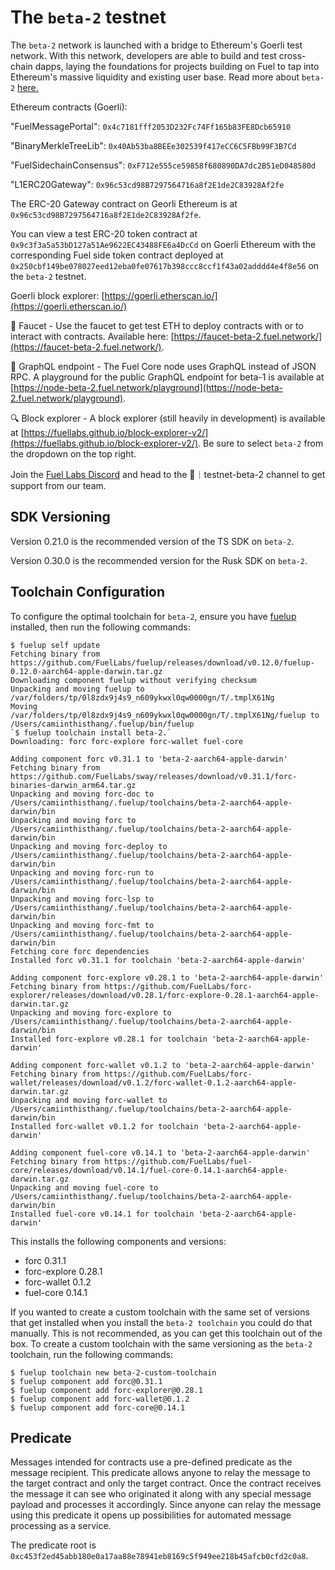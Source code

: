 # The `beta-2` testnet

The `beta-2` network is launched with a bridge to Ethereum's Goerli test network. With this network, developers are able to build and test cross-chain dapps, laying the foundations for projects building on Fuel to tap into Ethereum's massive liquidity and existing user base. Read more about `beta-2` [here.](./beta-2.md)

Ethereum contracts (Goerli):

"FuelMessagePortal": `0x4c7181fff2053D232Fc74Ff165b83FE8Dcb65910`

"BinaryMerkleTreeLib": `0x40Ab53ba8BEEe302539f417eCC6C5FBb99F3B7Cd`

"FuelSidechainConsensus": `0xF712e555ce59858f680890DA7dc2B51eD048580d`

"L1ERC20Gateway": `0x96c53cd98B7297564716a8f2E1de2C83928Af2fe`

The ERC-20 Gateway contract on Georli Ethereum is at `0x96c53cd98B7297564716a8f2E1de2C83928Af2fe`.

You can view a test ERC-20 token contract at `0x9c3f3a5a53bD127a51Ae9622EC43488FE6a4DcCd` on Goerli Ethereum with the corresponding Fuel side token contract deployed at `0x250cbf149be078027eed12eba0fe07617b398ccc8ccf1f43a02adddd4e4f8e56` on the `beta-2` testnet.

Goerli block explorer: [https://goerli.etherscan.io/](https://goerli.etherscan.io/)

🚰 Faucet - Use the faucet to get test ETH to deploy contracts with or to interact with contracts. Available here: [https://faucet-beta-2.fuel.network/](https://faucet-beta-2.fuel.network/).

📃 GraphQL endpoint - The Fuel Core node uses GraphQL instead of JSON RPC. A playground for the public GraphQL endpoint for beta-1 is available at [https://node-beta-2.fuel.network/playground](https://node-beta-2.fuel.network/playground).

🔍 Block explorer - A block explorer (still heavily in development) is available at [https://fuellabs.github.io/block-explorer-v2/](https://fuellabs.github.io/block-explorer-v2/). Be sure to select `beta-2` from the dropdown on the top right.

Join the [Fuel Labs Discord](https://discord.com/invite/fuelnetwork) and head to the 🧪︱testnet-beta-2 channel to get support from our team.

## SDK Versioning

Version 0.21.0 is the recommended version of the TS SDK on `beta-2`.  

Version 0.30.0 is the recommended version for the Rusk SDK on `beta-2`.

## Toolchain Configuration

To configure the optimal toolchain for `beta-2`, ensure you have [fuelup](https://fuellabs.github.io/fuelup/v0.12.0/) installed, then run the following commands:

```console
$ fuelup self update
Fetching binary from https://github.com/FuelLabs/fuelup/releases/download/v0.12.0/fuelup-0.12.0-aarch64-apple-darwin.tar.gz
Downloading component fuelup without verifying checksum
Unpacking and moving fuelup to /var/folders/tp/0l8zdx9j4s9_n609ykwxl0qw0000gn/T/.tmplX61Ng
Moving /var/folders/tp/0l8zdx9j4s9_n609ykwxl0qw0000gn/T/.tmplX61Ng/fuelup to /Users/camiinthisthang/.fuelup/bin/fuelup
`$ fuelup toolchain install beta-2.`
Downloading: forc forc-explore forc-wallet fuel-core

Adding component forc v0.31.1 to 'beta-2-aarch64-apple-darwin'
Fetching binary from https://github.com/FuelLabs/sway/releases/download/v0.31.1/forc-binaries-darwin_arm64.tar.gz
Unpacking and moving forc-doc to /Users/camiinthisthang/.fuelup/toolchains/beta-2-aarch64-apple-darwin/bin
Unpacking and moving forc to /Users/camiinthisthang/.fuelup/toolchains/beta-2-aarch64-apple-darwin/bin
Unpacking and moving forc-deploy to /Users/camiinthisthang/.fuelup/toolchains/beta-2-aarch64-apple-darwin/bin
Unpacking and moving forc-run to /Users/camiinthisthang/.fuelup/toolchains/beta-2-aarch64-apple-darwin/bin
Unpacking and moving forc-lsp to /Users/camiinthisthang/.fuelup/toolchains/beta-2-aarch64-apple-darwin/bin
Unpacking and moving forc-fmt to /Users/camiinthisthang/.fuelup/toolchains/beta-2-aarch64-apple-darwin/bin
Fetching core forc dependencies
Installed forc v0.31.1 for toolchain 'beta-2-aarch64-apple-darwin'

Adding component forc-explore v0.28.1 to 'beta-2-aarch64-apple-darwin'
Fetching binary from https://github.com/FuelLabs/forc-explorer/releases/download/v0.28.1/forc-explore-0.28.1-aarch64-apple-darwin.tar.gz
Unpacking and moving forc-explore to /Users/camiinthisthang/.fuelup/toolchains/beta-2-aarch64-apple-darwin/bin
Installed forc-explore v0.28.1 for toolchain 'beta-2-aarch64-apple-darwin'

Adding component forc-wallet v0.1.2 to 'beta-2-aarch64-apple-darwin'
Fetching binary from https://github.com/FuelLabs/forc-wallet/releases/download/v0.1.2/forc-wallet-0.1.2-aarch64-apple-darwin.tar.gz
Unpacking and moving forc-wallet to /Users/camiinthisthang/.fuelup/toolchains/beta-2-aarch64-apple-darwin/bin
Installed forc-wallet v0.1.2 for toolchain 'beta-2-aarch64-apple-darwin'

Adding component fuel-core v0.14.1 to 'beta-2-aarch64-apple-darwin'
Fetching binary from https://github.com/FuelLabs/fuel-core/releases/download/v0.14.1/fuel-core-0.14.1-aarch64-apple-darwin.tar.gz
Unpacking and moving fuel-core to /Users/camiinthisthang/.fuelup/toolchains/beta-2-aarch64-apple-darwin/bin
Installed fuel-core v0.14.1 for toolchain 'beta-2-aarch64-apple-darwin'
```

This installs the following components and versions:

- forc 0.31.1
- forc-explore 0.28.1
- forc-wallet 0.1.2
- fuel-core 0.14.1

If you wanted to create a custom toolchain with the same set of versions that get installed when you install the `beta-2 toolchain` you could do that manually. This is not recommended, as you can get this toolchain out of the box. To create a custom toolchain with the same versioning as the `beta-2` toolchain, run the following commands:

```console
$ fuelup toolchain new beta-2-custom-toolchain
$ fuelup component add forc@0.31.1
$ fuelup component add forc-explorer@0.28.1
$ fuelup component add forc-wallet@0.1.2
$ fuelup component add forc-core@0.14.1
```

## Predicate

Messages intended for contracts use a pre-defined predicate as the message recipient. This predicate allows anyone to relay the message to the target contract and only the target contract. Once the contract receives the message it can see who originated it along with any special message payload and processes it accordingly. Since anyone can relay the message using this predicate it opens up possibilities for automated message processing as a service.

The predicate root is `0xc453f2ed45abb180e0a17aa88e78941eb8169c5f949ee218b45afcb0cfd2c0a8`.
